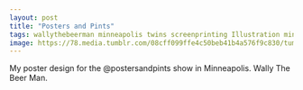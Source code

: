 ```yaml
---
layout: post
title: "Posters and Pints"
tags: wallythebeerman minneapolis twins screenprinting Illustration minnesotatwins illo posters poster
image: https://78.media.tumblr.com/08cff099ffe4c50beb41b4a576f9c830/tumblr_n8dbbaKx3N1qbng02o1_500.jpg
---
```

My poster design for the @postersandpints show in Minneapolis. Wally The Beer Man.